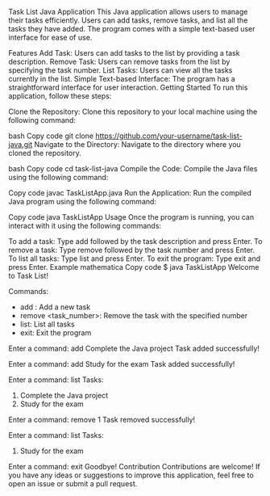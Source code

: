 
Task List Java Application
This Java application allows users to manage their tasks efficiently. Users can add tasks, remove tasks, and list all the tasks they have added. The program comes with a simple text-based user interface for ease of use.

Features
Add Task: Users can add tasks to the list by providing a task description.
Remove Task: Users can remove tasks from the list by specifying the task number.
List Tasks: Users can view all the tasks currently in the list.
Simple Text-based Interface: The program has a straightforward interface for user interaction.
Getting Started
To run this application, follow these steps:

Clone the Repository: Clone this repository to your local machine using the following command:

bash
Copy code
git clone https://github.com/your-username/task-list-java.git
Navigate to the Directory: Navigate to the directory where you cloned the repository.

bash
Copy code
cd task-list-java
Compile the Code: Compile the Java files using the following command:

Copy code
javac TaskListApp.java
Run the Application: Run the compiled Java program using the following command:

Copy code
java TaskListApp
Usage
Once the program is running, you can interact with it using the following commands:

To add a task: Type add followed by the task description and press Enter.
To remove a task: Type remove followed by the task number and press Enter.
To list all tasks: Type list and press Enter.
To exit the program: Type exit and press Enter.
Example
mathematica
Copy code
$ java TaskListApp
Welcome to Task List!

Commands:
- add <description>: Add a new task
- remove <task_number>: Remove the task with the specified number
- list: List all tasks
- exit: Exit the program

Enter a command: add Complete the Java project
Task added successfully!

Enter a command: add Study for the exam
Task added successfully!

Enter a command: list
Tasks:
1. Complete the Java project
2. Study for the exam

Enter a command: remove 1
Task removed successfully!

Enter a command: list
Tasks:
1. Study for the exam

Enter a command: exit
Goodbye!
Contribution
Contributions are welcome! If you have any ideas or suggestions to improve this application, feel free to open an issue or submit a pull request.
